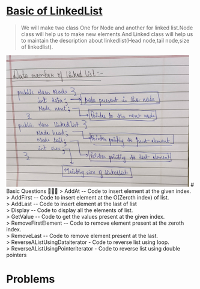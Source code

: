 # <u>Basic of LinkedList</u>
> We will make two class One for Node and another for linked list.Node class will help us to make new elements.And Linked class will help us to maintain the description about linkedlist(Head node,tail node,size of linkedlist).
<img src ="intro.jpg" alt = "Photo" height="350">
# Basic Questions 👨‍🏫🏫
> AddAt -- Code to insert element at the given index.<br>
> AddFirst -- Code to insert element at the O(Zeroth index) of list.<br>
> AddLast -- Code to insert element at the last of list<br>
> Display -- Code to display all the elements of list.<br>
> GetValue -- Code to get the values present at the given index.<br>
> RemoveFirstElement -- Code to remove element present at the zeroth index.<br>
> RemoveLast -- Code to remove element present at the last.<br>
> ReverseAListUsingDataiterator - Code to reverse list using loop.<br>
> ReverseAListUsingPointeriterator - Code to reverse list using double pointers<br>

# Problems







